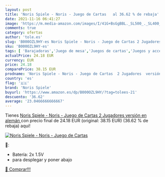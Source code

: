 ```yaml
---
layout: post
title: 'Noris Spiele - Noris - Juego de Cartas   al 36.62 % de rebaja'
date: 2021-11-16 06:41:27
image: 'https://m.media-amazon.com/images/I/41G+BsGgBBL._SL500_._SL400_.jpg'
comments: true
category: ofertas
author: 'tole.es'
slug: 'B000OZL9HY-es Noris Spiele - Noris - Juego de Cartas 2 Jugadores versión...'
sku: 'B000OZL9HY-es'
tags: [ 'Barajadoras','Juego de mesa','Juegos de cartas','Juegos y accesorios para juegos','Juguetes','Juguetes y juegos','Material de casino','cartas','de','juego','noris spiele', ]
actualPrice: 24.18 EUR
currency: EUR
price: 24.18
comparePrice: 38.15 EUR
prodname: 'Noris Spiele - Noris - Juego de Cartas  2 Jugadores  versión en alemán '
country: 'es'
flag: '🇪🇸'
brand: 'Noris Spiele'
buyurl: 'https://www.amazon.es/dp/B000OZL9HY/?tag=tolees-21'
descuento: '36.62'
average: '23.0466666666667'
---
```


Tienes [Noris Spiele - Noris - Juego de Cartas  2 Jugadores  versión en alemán ](https://www.amazon.es/dp/B000OZL9HY/?tag=tolees-21) con precio final de  24.18 EUR (original: 38.15 EUR) (36.62 %  de rebaja) aqui!

[![Noris Spiele - Noris - Juego de Cartas  ](https://m.media-amazon.com/images/I/41G+BsGgBBL._SL500_._SL400_.jpg)](https://www.amazon.es/dp/B000OZL9HY/?tag=tolees-21)

🔎:

- Batería: 2x 1.5V
- para desplegar y poner abajo

[🛒 Comprar!!!](https://www.amazon.es/dp/B000OZL9HY/?tag=tolees-21)
